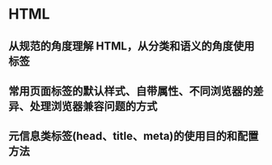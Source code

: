 # HTML

## 从规范的角度理解 HTML，从分类和语义的角度使用标签

## 常用页面标签的默认样式、自带属性、不同浏览器的差异、处理浏览器兼容问题的方式

## 元信息类标签(head、title、meta)的使用目的和配置方法

